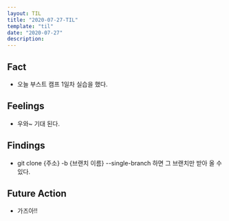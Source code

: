 ```yaml
---
layout: TIL
title: "2020-07-27-TIL"
template: "til"
date: "2020-07-27"
description: 
---
```


## Fact

- 오늘 부스트 캠프 1일차 실습을 했다.

## Feelings

- 우와~ 기대 된다.

## Findings

- git clone {주소} -b {브랜치 이름} --single-branch 하면 그 브랜치만 받아 올 수 있다.

## Future Action

- 가즈아!!
